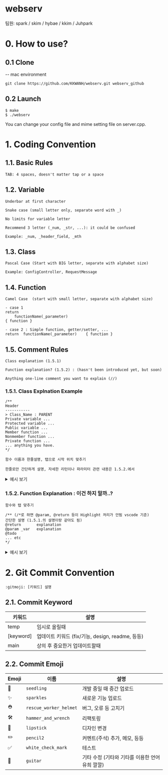 # webserv
팀원: spark / skim / hybae / kkim / Juhpark

# 0. How to use?
## 0.1 Clone
-- mac environment
```
git clone https://github.com/KKWANH/webserv.git webserv_github
```

## 0.2 Launch
```
$ make
$ ./webserv
```
You can change your config file and mime setting file on server.cpp.

# 1. Coding Convention
## 1.1. Basic Rules
```
TAB: 4 spaces, doesn't matter tap or a space
```

## 1.2. Variable
```
Underbar at first character

Snake case (small letter only, separate word with _)

No limits for variable letter

Recommend 3 letter (_num, _str, ...): it could be confused

Example: _num, _header_field, _mth
```

## 1.3. Class
```
Pascal Case (Start with BIG letter, separate with alphabet size)

Example: ConfigController, RequestMessage
```

## 1.4. Function
```
Camel Case  (start with small letter, separate with alphabet size)

- case 1
return
    functionName(_parameter)
{ function }

- case 2 : Simple function, getter/setter, ...
return  functionName(_parameter)    { function }
```

## 1.5. Comment Rules
```
Class explanation (1.5.1)

Function explanation? (1.5.2) : (hasn't been introduced yet, but soon)

Anything one-line comment you want to explain (//)
```

### 1.5.1. Class Explnation Example
```
/**
Header
-----------
> Class_Name : PARENT
Private variable ...
Protected variable ...
Public variable ...
Member function ...
Nonmember function ...
Private function ...
... anything you have.
*/

함수 이름과 한줄설명, 탭으로 시작 위치 맞추기

한줄로만 간단하게 설명, 자세한 리턴이나 파라미터 관련 내용은 1.5.2.에서
```

<details markdown="1">
    <summary>예시 보기</summary>
    
```
/**
-------------------------------------------------------------
> HTTPMessage

- Protected Variables:
_header_field			map(string, string), store header field
_start_line	  		    string, Save start lines
_msg_body			  	string, Save the message body

- Member functions:
Getter:				    MessageBody, StartLine
parseHeaderField		Parse header field and save to _header_field(map).
setHeaderField		    Insert new pair to _header_field
printHeaderField		We know it remains for debugging
-------------------------------------------------------------
*/
```

</details>

### 1.5.2. Function Explanation : 이건 하지 말까..?
```
함수와 탭 맞추기

/** (/*로 하면 @param, @return 등이 Highlight 처리가 안됨 vscode 기준)
간단한 설명 (1.5.1.의 설명이랑 같아도 됨)
@return       explanation
@param _var   explanation
@todo
... etc
*/
```

<details markdown="1">
    <summary>예시 보기</summary>
    
```
/**
Parse header field and save to _header_field(map).

@return         last_index + 1
@param  _msg    클라이언트 측에서 전송하는 데이터
@param  _pos    start_line을 parsing하고 난 이후의 뒤
*/
```

</details>

# 2. Git Commit Convention
```
:gitmoji: [키워드] 설명
```

## 2.1. Commit Keyword
|키워드|설명|
|-----------|----------------------|
|temp|임시로 올릴때|
|[keyword]|업데이트 키워드 (fix/기능, design, readme, 등등)|
|main|상의 후 중요한거 업데이트할때|

## 2.2. Commit Emoji
|Emoji|이름|설명|
|-----|---------|-------------------|
|:seedling:|`seedling`|개발 중일 때 중간 업로드|
|:sparkles:|`sparkles`|새로운 기능 업로드|
|:rescue_worker_helmet:|`rescue_worker_helmet`|버그, 오류 등 고치기|
|:hammer_and_wrench:|`hammer_and_wrench`|리팩토링|
|:lipstick:|`lipstick`|디자인 변경|
|:pencil2:|`pencil2`|커멘트(주석) 추가, 메모, 등등|
|:white_check_mark:|`white_check_mark`|테스트|
|:guitar:|`guitar`|기타 수정 (기타와 기타를 이용한 언어유희 깔깔)|

